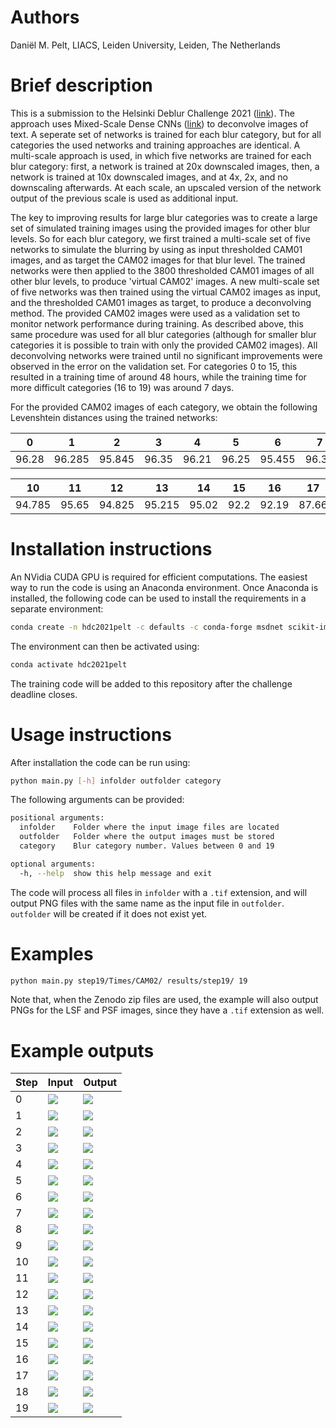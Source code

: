 # Authors

Daniël M. Pelt, LIACS, Leiden University, Leiden, The Netherlands

# Brief description

This is a submission to the Helsinki Deblur Challenge 2021 ([link](http://fips.fi/HDC2021.php)). The approach uses Mixed-Scale Dense CNNs ([link](https://www.pnas.org/content/115/2/254.short)) to deconvolve images of text. A seperate set of networks is trained for each blur category, but for all categories the used networks and training approaches are identical. A multi-scale approach is used, in which five networks are trained for each blur category: first, a network is trained at 20x downscaled images, then, a network is trained at 10x downscaled images, and at 4x, 2x, and no downscaling afterwards. At each scale, an upscaled version of the network output of the previous scale is used as additional input. 

The key to improving results for large blur categories was to create a large set of simulated training images using the provided images for other blur levels. So for each blur category, we first trained a multi-scale set of five networks to simulate the blurring by using as input thresholded CAM01 images, and as target the CAM02 images for that blur level. The trained networks were then applied to the 3800 thresholded CAM01 images of all other blur levels, to produce 'virtual CAM02' images. A new multi-scale set of five networks was then trained using the virtual CAM02 images as input, and the thresholded CAM01 images as target, to produce a deconvolving method. The provided CAM02 images were used as a validation set to monitor network performance during training. As described above, this same procedure was used for all blur categories (although for smaller blur categories it is possible to train with only the provided CAM02 images). All deconvolving networks were trained until no significant improvements were observed in the error on the validation set. For categories 0 to 15, this resulted in a training time of around 48 hours, while the training time for more difficult categories (16 to 19) was around 7 days.

For the provided CAM02 images of each category, we obtain the following Levenshtein distances using the trained networks:

| 0 | 1 | 2 | 3 | 4 | 5 | 6 | 7 | 8 | 9 |
| --- | --- | --- | --- | --- | --- | --- | --- | --- | --- |
| 96.28 | 96.285 | 95.845 | 96.35 | 96.21 | 96.25 | 95.455 | 96.34 | 95.795 | 95.68 |

| 10 | 11 | 12 | 13 | 14 | 15 | 16 | 17 | 18 | 19 |
| --- | --- | --- | --- | --- | --- | --- | --- | --- | --- |
| 94.785 | 95.65 | 94.825 | 95.215 | 95.02 | 92.2 | 92.19 | 87.66 | 82.735 | 77.295 |


# Installation instructions

An NVidia CUDA GPU is required for efficient computations. The easiest way to run the code is using an Anaconda environment. Once Anaconda is installed, the following code can be used to install the requirements in a separate environment:

```bash
conda create -n hdc2021pelt -c defaults -c conda-forge msdnet scikit-image imageio numpy 
```

The environment can then be activated using:

```bash
conda activate hdc2021pelt
```

The training code will be added to this repository after the challenge deadline closes.

# Usage instructions

After installation the code can be run using:

```bash
python main.py [-h] infolder outfolder category
```

The following arguments can be provided:

```bash
positional arguments:
  infolder    Folder where the input image files are located
  outfolder   Folder where the output images must be stored
  category    Blur category number. Values between 0 and 19

optional arguments:
  -h, --help  show this help message and exit
```

The code will process all files in `infolder` with a `.tif` extension, and will output PNG files with the same name as the input file in `outfolder`. `outfolder` will be created if it does not exist yet.

# Examples

```bash
python main.py step19/Times/CAM02/ results/step19/ 19
```

Note that, when the Zenodo zip files are used, the example will also output PNGs for the LSF and PSF images, since they have a `.tif` extension as well.

# Example outputs

| Step | Input | Output |
| --- | --- | --- |
| 0 | ![](exampleoutputs/input0.png) | ![](exampleoutputs/output0.png) |
| 1 | ![](exampleoutputs/input1.png) | ![](exampleoutputs/output1.png) |
| 2 | ![](exampleoutputs/input2.png) | ![](exampleoutputs/output2.png) |
| 3 | ![](exampleoutputs/input3.png) | ![](exampleoutputs/output3.png) |
| 4 | ![](exampleoutputs/input4.png) | ![](exampleoutputs/output4.png) |
| 5 | ![](exampleoutputs/input5.png) | ![](exampleoutputs/output5.png) |
| 6 | ![](exampleoutputs/input6.png) | ![](exampleoutputs/output6.png) |
| 7 | ![](exampleoutputs/input7.png) | ![](exampleoutputs/output7.png) |
| 8 | ![](exampleoutputs/input8.png) | ![](exampleoutputs/output8.png) |
| 9 | ![](exampleoutputs/input9.png) | ![](exampleoutputs/output9.png) |
| 10 | ![](exampleoutputs/input10.png) | ![](exampleoutputs/output10.png) |
| 11 | ![](exampleoutputs/input11.png) | ![](exampleoutputs/output11.png) |
| 12 | ![](exampleoutputs/input12.png) | ![](exampleoutputs/output12.png) |
| 13 | ![](exampleoutputs/input13.png) | ![](exampleoutputs/output13.png) |
| 14 | ![](exampleoutputs/input14.png) | ![](exampleoutputs/output14.png) |
| 15 | ![](exampleoutputs/input15.png) | ![](exampleoutputs/output15.png) |
| 16 | ![](exampleoutputs/input16.png) | ![](exampleoutputs/output16.png) |
| 17 | ![](exampleoutputs/input17.png) | ![](exampleoutputs/output17.png) |
| 18 | ![](exampleoutputs/input18.png) | ![](exampleoutputs/output18.png) |
| 19 | ![](exampleoutputs/input19.png) | ![](exampleoutputs/output19.png) |
